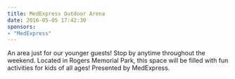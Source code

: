 ```yaml
---
title: MedExpress Outdoor Arena
date: 2016-05-05 17:42:30
sponsors:
- "MedExpress"
---
```

An area just for our younger guests! Stop by anytime throughout the weekend. Located in Rogers Memorial Park, this space will be filled with fun activities for kids of all ages! Presented by MedExpress.

